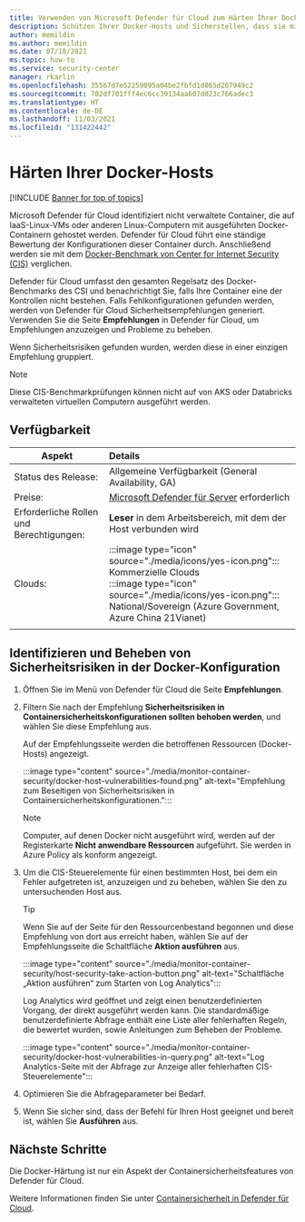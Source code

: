 ```yaml
---
title: Verwenden von Microsoft Defender für Cloud zum Härten Ihrer Docker-Hosts und Schützen der Container
description: Schützen Ihrer Docker-Hosts und Sicherstellen, dass sie mit dem CIS-Docker-Benchmark konform sind
author: memildin
ms.author: memildin
ms.date: 07/18/2021
ms.topic: how-to
ms.service: security-center
manager: rkarlin
ms.openlocfilehash: 35567d7e52259095a04be2fbfd1d865d267949c2
ms.sourcegitcommit: 702df701fff4ec6cc39134aa607d023c766adec3
ms.translationtype: HT
ms.contentlocale: de-DE
ms.lasthandoff: 11/03/2021
ms.locfileid: "131422442"
---
```

# <a name="harden-your-docker-hosts"></a>Härten Ihrer Docker-Hosts

[!INCLUDE [Banner for top of topics](./includes/banner.md)]

Microsoft Defender für Cloud identifiziert nicht verwaltete Container, die auf IaaS-Linux-VMs oder anderen Linux-Computern mit ausgeführten Docker-Containern gehostet werden. Defender für Cloud führt eine ständige Bewertung der Konfigurationen dieser Container durch. Anschließend werden sie mit dem [Docker-Benchmark von Center for Internet Security (CIS)](https://www.cisecurity.org/benchmark/docker/) verglichen.

Defender für Cloud umfasst den gesamten Regelsatz des Docker-Benchmarks des CSI und benachrichtigt Sie, falls Ihre Container eine der Kontrollen nicht bestehen. Falls Fehlkonfigurationen gefunden werden, werden von Defender für Cloud Sicherheitsempfehlungen generiert. Verwenden Sie die Seite **Empfehlungen** in Defender für Cloud, um Empfehlungen anzuzeigen und Probleme zu beheben.

Wenn Sicherheitsrisiken gefunden wurden, werden diese in einer einzigen Empfehlung gruppiert.

>[!NOTE]
> Diese CIS-Benchmarkprüfungen können nicht auf von AKS oder Databricks verwalteten virtuellen Computern ausgeführt werden.

## <a name="availability"></a>Verfügbarkeit

|Aspekt|Details|
|----|:----|
|Status des Release:|Allgemeine Verfügbarkeit (General Availability, GA)|
|Preise:|[Microsoft Defender für Server](defender-for-servers-introduction.md) erforderlich|
|Erforderliche Rollen und Berechtigungen:|**Leser** in dem Arbeitsbereich, mit dem der Host verbunden wird|
|Clouds:|:::image type="icon" source="./media/icons/yes-icon.png"::: Kommerzielle Clouds<br>:::image type="icon" source="./media/icons/yes-icon.png"::: National/Sovereign (Azure Government, Azure China 21Vianet)|
|||

## <a name="identify-and-remediate-security-vulnerabilities-in-your-docker-configuration"></a>Identifizieren und Beheben von Sicherheitsrisiken in der Docker-Konfiguration

1. Öffnen Sie im Menü von Defender für Cloud die Seite **Empfehlungen**.

1. Filtern Sie nach der Empfehlung **Sicherheitsrisiken in Containersicherheitskonfigurationen sollten behoben werden**, und wählen Sie diese Empfehlung aus.

    Auf der Empfehlungsseite werden die betroffenen Ressourcen (Docker-Hosts) angezeigt. 

    :::image type="content" source="./media/monitor-container-security/docker-host-vulnerabilities-found.png" alt-text="Empfehlung zum Beseitigen von Sicherheitsrisiken in Containersicherheitskonfigurationen.":::

    > [!NOTE]
    > Computer, auf denen Docker nicht ausgeführt wird, werden auf der Registerkarte **Nicht anwendbare Ressourcen** aufgeführt. Sie werden in Azure Policy als konform angezeigt. 

1. Um die CIS-Steuerelemente für einen bestimmten Host, bei dem ein Fehler aufgetreten ist, anzuzeigen und zu beheben, wählen Sie den zu untersuchenden Host aus. 

    > [!TIP]
    > Wenn Sie auf der Seite für den Ressourcenbestand begonnen und diese Empfehlung von dort aus erreicht haben, wählen Sie auf der Empfehlungsseite die Schaltfläche **Aktion ausführen** aus.
    >
    > :::image type="content" source="./media/monitor-container-security/host-security-take-action-button.png" alt-text="Schaltfläche „Aktion ausführen“ zum Starten von Log Analytics":::

    Log Analytics wird geöffnet und zeigt einen benutzerdefinierten Vorgang, der direkt ausgeführt werden kann. Die standardmäßige benutzerdefinierte Abfrage enthält eine Liste aller fehlerhaften Regeln, die bewertet wurden, sowie Anleitungen zum Beheben der Probleme.

    :::image type="content" source="./media/monitor-container-security/docker-host-vulnerabilities-in-query.png" alt-text="Log Analytics-Seite mit der Abfrage zur Anzeige aller fehlerhaften CIS-Steuerelemente":::

1. Optimieren Sie die Abfrageparameter bei Bedarf.

1. Wenn Sie sicher sind, dass der Befehl für Ihren Host geeignet und bereit ist, wählen Sie **Ausführen** aus.


## <a name="next-steps"></a>Nächste Schritte

Die Docker-Härtung ist nur ein Aspekt der Containersicherheitsfeatures von Defender für Cloud. 

Weitere Informationen finden Sie unter [Containersicherheit in Defender für Cloud](container-security.md).
